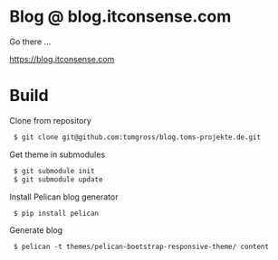 # Blog @ blog.itconsense.com

Go there ...

https://blog.itconsense.com

Build
=====

Clone from repository

```bash
 $ git clone git@github.com:tomgross/blog.toms-projekte.de.git
```

Get theme in submodules
```bash
 $ git submodule init
 $ git submodule update
```

Install Pelican blog generator

```bash
 $ pip install pelican
```

Generate blog

```
 $ pelican -t themes/pelican-bootstrap-responsive-theme/ content
```
